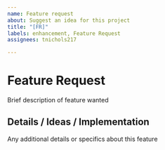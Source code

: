 ```yaml
---
name: Feature request
about: Suggest an idea for this project
title: "[FR]"
labels: enhancement, Feature Request
assignees: tnichols217

---
```


# Feature Request
Brief description of feature wanted

## Details / Ideas / Implementation
Any additional details or specifics about this feature
